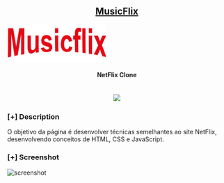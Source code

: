 <h2 align="center"><u>MusicFlix</u></h2>

![NetFlix Clone](logo.png)
<h4 align="center"> NetFlix Clone </h4>

<p align="center">
<br>
    <img src="https://img.shields.io/badge/Written%20In-HTML CSS JS-blue?style=flat-square">
</p>

### [+] Description
O objetivo da página é desenvolver técnicas semelhantes ao site NetFlix, desenvolvendo conceitos de HTML, CSS e JavaScript.

### [+] Screenshot
![screenshot](musicFlix.gif)

